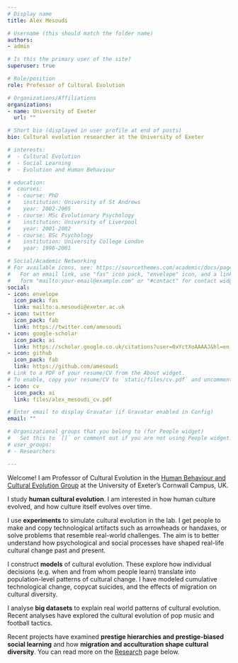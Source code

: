 ```yaml
---
# Display name
title: Alex Mesoudi

# Username (this should match the folder name)
authors:
- admin

# Is this the primary user of the site?
superuser: true

# Role/position
role: Professor of Cultural Evolution

# Organizations/Affiliations
organizations:
- name: University of Exeter
  url: ""

# Short bio (displayed in user profile at end of posts)
bio: Cultural evolution researcher at the University of Exeter

# interests:
#  - Cultural Evolution
#  - Social Learning
#  - Evolution and Human Behaviour

# education:
#  courses:
#  - course: PhD
#    institution: University of St Andrews
#    year: 2002-2005
#  - course: MSc Evolutionary Psychology
#    institution: University of Liverpool
#    year: 2001-2002
#  - course: BSc Psychology
#    institution: University College London
#    year: 1998-2001

# Social/Academic Networking
# For available icons, see: https://sourcethemes.com/academic/docs/page-builder/#icons
#   For an email link, use "fas" icon pack, "envelope" icon, and a link in the
#   form "mailto:your-email@example.com" or "#contact" for contact widget.
social:
- icon: envelope
  icon_pack: fas
  link: mailto:a.mesoudi@exeter.ac.uk
- icon: twitter
  icon_pack: fab
  link: https://twitter.com/amesoudi
- icon: google-scholar
  icon_pack: ai
  link: https://scholar.google.co.uk/citations?user=0xYctXoAAAAJ&hl=en
- icon: github
  icon_pack: fab
  link: https://github.com/amesoudi
# Link to a PDF of your resume/CV from the About widget.
# To enable, copy your resume/CV to `static/files/cv.pdf` and uncomment the lines below.
- icon: cv
  icon_pack: ai
  link: files/alex_mesoudi_cv.pdf

# Enter email to display Gravatar (if Gravatar enabled in Config)
email: ""

# Organizational groups that you belong to (for People widget)
#   Set this to `[]` or comment out if you are not using People widget.
# user_groups:
# - Researchers

---
```


Welcome! I am Professor of Cultural Evolution in the [Human Behaviour and Cultural Evolution Group](https://hubceg.jimdofree.com/) at the University of Exeter’s Cornwall Campus, UK.

I study **human cultural evolution**. I am interested in how human culture evolved, and how culture itself evolves over time.

I use **experiments** to simulate cultural evolution in the lab. I get people to make and copy technological artifacts such as arrowheads or handaxes, or solve problems that resemble real-world challenges. The aim is to better understand how psychological and social processes have shaped real-life cultural change past and present.

I construct **models** of cultural evolution. These explore how individual decisions (e.g. when and from whom people learn) translate into population-level patterns of cultural change. I have modeled cumulative technological change, copycat suicides, and the effects of migration on cultural diversity.

I analyse **big datasets** to explain real world patterns of cultural evolution. Recent analyses have explored the cultural evolution of pop music and football tactics.

Recent projects have examined **prestige hierarchies and prestige-biased social learning** and how **migration and acculturation shape cultural diversity**. You can read more on the [Research](#research) page below.
